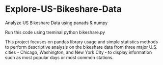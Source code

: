 # Explore-US-Bikeshare-Data
Analyze  US Bikeshare Data
using panads & numpy

Run this code using treminal python bikeshare.py

This project focuses on pandas library usage and simple statistics methods to perform descriptive analysis on the bikeshare data from three major U.S. cities - Chicago, Washington, and New York City - to display information such as most popular days or most common stations.
